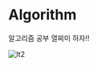 # Algorithm
알고리즘 공부 열찌미 하자!!      


![lt2](https://user-images.githubusercontent.com/75241542/217832893-aaae58c1-cae4-4014-b011-d7832afb1f5e.gif)
